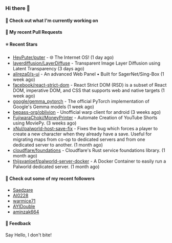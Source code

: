 ### Hi there 👋

#### 👷 Check out what I'm currently working on

#### 🔨 My recent Pull Requests


#### ⭐ Recent Stars

- [HeyPuter/puter](https://github.com/HeyPuter/puter) - 🌐 The Internet OS! (1 day ago)
- [layerdiffusion/LayerDiffuse](https://github.com/layerdiffusion/LayerDiffuse) - Transparent Image Layer Diffusion using Latent Transparency (3 days ago)
- [alireza0/s-ui](https://github.com/alireza0/s-ui) - An advanced Web Panel • Built for SagerNet/Sing-Box (1 week ago)
- [facebook/react-strict-dom](https://github.com/facebook/react-strict-dom) - React Strict DOM (RSD) is a subset of React DOM, imperative DOM, and CSS that supports web and native targets (1 week ago)
- [google/gemma_pytorch](https://github.com/google/gemma_pytorch) - The official PyTorch implementation of Google&#39;s Gemma models (1 week ago)
- [bepass-org/oblivion](https://github.com/bepass-org/oblivion) - Unofficial warp client for android (3 weeks ago)
- [FujiwaraChoki/MoneyPrinter](https://github.com/FujiwaraChoki/MoneyPrinter) - Automate Creation of YouTube Shorts using MoviePy. (3 weeks ago)
- [xNul/palworld-host-save-fix](https://github.com/xNul/palworld-host-save-fix) - Fixes the bug which forces a player to create a new character when they already have a save. Useful for migrating maps from co-op to dedicated servers and from one dedicated server to another. (1 month ago)
- [cloudflare/foundations](https://github.com/cloudflare/foundations) - Cloudflare&#39;s Rust service foundations library. (1 month ago)
- [thijsvanloef/palworld-server-docker](https://github.com/thijsvanloef/palworld-server-docker) - A Docker Container to easily run a Palworld dedicated server. (1 month ago)

#### 👯 Check out some of my recent followers

- [Saedzare](https://github.com/Saedzare)
- [AI0228](https://github.com/AI0228)
- [warmice71](https://github.com/warmice71)
- [AYIDouble](https://github.com/AYIDouble)
- [aminzak664](https://github.com/aminzak664)

#### 💬 Feedback

Say Hello, I don't bite!